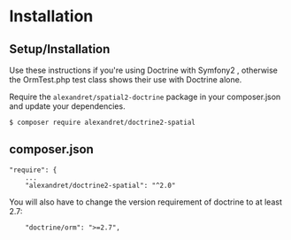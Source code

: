 # Installation

## Setup/Installation

Use these instructions if you're using Doctrine with Symfony2 , otherwise the OrmTest.php test class shows their use with Doctrine alone.

Require the `alexandret/spatial2-doctrine` package in your composer.json and update
your dependencies.

    $ composer require alexandret/doctrine2-spatial
    
## composer.json

    "require": {
    	...
        "alexandret/doctrine2-spatial": "^2.0"
    
You will also have to change the version requirement of doctrine to at least 2.7:

        "doctrine/orm": ">=2.7",
